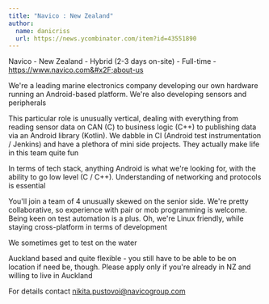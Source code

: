 ```yaml
---
title: "Navico : New Zealand"
author:
  name: danicriss
  url: https://news.ycombinator.com/item?id=43551890
---
```

Navico - New Zealand - Hybrid (2-3 days on-site) - Full-time - <a href="https:&#x2F;&#x2F;www.navico.com&#x2F;about-us" rel="nofollow">https:&#x2F;&#x2F;www.navico.com&#x2F;about-us</a>

We&#x27;re a leading marine electronics company developing our own hardware running an Android-based platform. We&#x27;re also developing sensors and peripherals

This particular role is unusually vertical, dealing with everything from reading sensor data on CAN (C) to business logic (C++) to publishing data via an Android library (Kotlin). We dabble in CI (Android test instrumentation &#x2F; Jenkins) and have a plethora of mini side projects. They actually make life in this team quite fun

In terms of tech stack, anything Android is what we&#x27;re looking for, with the ability to go low level (C &#x2F; C++). Understanding of networking and protocols is essential

You&#x27;ll join a team of 4 unusually skewed on the senior side. We&#x27;re pretty collaborative, so experience with pair or mob programming is welcome. Being keen on test automation is a plus. Oh, we&#x27;re Linux friendly, while staying cross-platform in terms of development

We sometimes get to test on the water

Auckland based and quite flexible - you still have to be able to be on location if need be, though. Please apply only if you&#x27;re already in NZ and willing to live in Auckland

For details contact nikita.pustovoi@navicogroup.com
<JobApplication />
